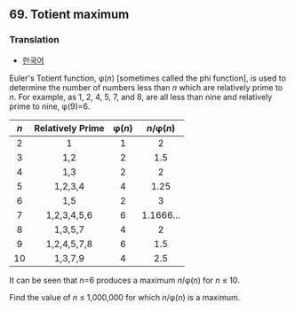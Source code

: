 ## 69. Totient maximum

### Translation
* [한국어](./translation-ko.md)

Euler's Totient function, &phi;(<var>n</var>) [sometimes called the phi function], is used to determine the number of numbers less than <var>n</var> which are relatively prime to <var>n</var>. For example, as 1, 2, 4, 5, 7, and 8, are all less than nine and relatively prime to nine, &phi;(9)=6.

<var>n</var> | Relatively Prime | &phi;(<var>n</var>) | <var>n</var>/&phi;(<var>n</var>)
:---: | :---: | :---: | :---:
2 | 1 | 1 | 2
3 | 1,2 | 2 | 1.5
4 | 1,3 | 2 | 2
5 | 1,2,3,4 | 4 | 1.25
6 | 1,5 | 2 | 3
7 | 1,2,3,4,5,6 | 6 | 1.1666...
8 | 1,3,5,7 | 4 | 2
9 | 1,2,4,5,7,8 | 6 | 1.5
10 | 1,3,7,9 | 4 | 2.5

It can be seen that <var>n</var>=6 produces a maximum <var>n</var>/&phi;(<var>n</var>) for <var>n</var> &le; 10.

Find the value of <var>n</var> &le; 1,000,000 for which <var>n</var>/&phi;(<var>n</var>) is a maximum.
